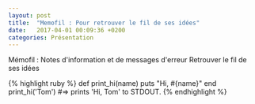 ```yaml
---
layout: post
title:  "Memofil : Pour retrouver le fil de ses idées"
date:   2017-04-01 00:09:36 +0200
categories: Présentation
---
```


Mémofil : Notes d'information et de messages d'erreur
Retrouver le fil de ses idées

{% highlight ruby %}
def print_hi(name)
  puts "Hi, #{name}"
end
print_hi('Tom')
#=> prints 'Hi, Tom' to STDOUT.
{% endhighlight %}
